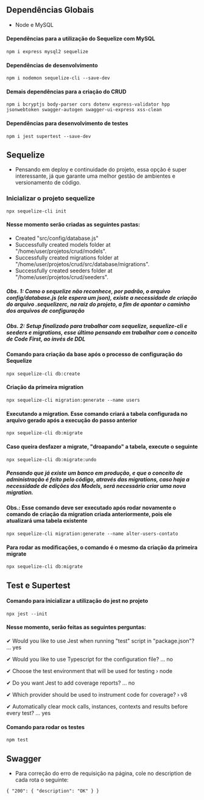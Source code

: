 ## Dependências Globais
- Node e MySQL

#### Dependências para a utilização do Sequelize com MySQL
`npm i express mysql2 sequelize`

#### Dependências de desenvolvimento
`npm i nodemon sequelize-cli --save-dev`

#### Demais dependências para a criação do CRUD
`npm i bcryptjs body-parser cors dotenv express-validator hpp jsonwebtoken swagger-autogen swagger-ui-express xss-clean`

#### Dependências para desenvolvimento de testes
`npm i jest supertest --save-dev`

## Sequelize 
- Pensando em deploy e continuidade do projeto, essa opção é super interessante, já que garante uma melhor gestão de ambientes e versionamento de código.

### Inicializar o projeto sequelize
`npx sequelize-cli init`

#### Nesse momento serão criadas as seguintes pastas:
- Created "src/config/database.js"
- Successfully created models folder at "/home/user/projetos/crud/models".
- Successfully created migrations folder at "/home/user/projetos/crud/src/database/migrations".
- Successfully created seeders folder at "/home/user/projetos/crud/seeders".

##### Obs. 1: Como o sequelize não reconhece, por padrão, o arquivo config/database.js (ele espera um json), existe a necessidade de criação do arquivo .sequelizerc, na raiz do projeto, a fim de apontar o caminho dos arquivos de configuração

##### Obs. 2: Setup finalizado para trabalhar com sequelize, sequelize-cli e seeders e migrations, esse último pensando em trabalhar com o conceito de Code First, ao invés de DDL

#### Comando para criação da base após o processo de configuração do Sequelize
`npx sequelize-cli db:create`

#### Criação da primeira migration
`npx sequelize-cli migration:generate --name users`

#### Executando a migration.  Esse comando criará a tabela configurada no arquivo gerado após a execução do passo anterior
`npx sequelize-cli db:migrate`

#### Caso queira desfazer a migrate, "droapando" a tabela, execute o seguinte
`npx sequelize-cli db:migrate:undo`

##### Pensando que já existe um banco em produção, e que o conceito de administração é feito pelo código, através das migrations, caso haja a necessidade de edições dos Models, será necessário criar uma nova migration.  
#### Obs.: Esse comando deve ser executado após rodar novamente o comando de criação da migration criada anteriormente, pois ele atualizará uma tabela existente
`npx sequelize-cli migration:generate --name alter-users-contato`

#### Para rodar as modificações, o comando é o mesmo da criação da primeira migrate
`npx sequelize-cli db:migrate`

## Test e Supertest

#### Comando para inicializar a utilização do jest no projeto
`npx jest --init`

#### Nesse momento, serão feitas as seguintes perguntas: 

✔ Would you like to use Jest when running "test" script in "package.json"? … yes

✔ Would you like to use Typescript for the configuration file? … no

✔ Choose the test environment that will be used for testing › node

✔ Do you want Jest to add coverage reports? … no

✔ Which provider should be used to instrument code for coverage? › v8

✔ Automatically clear mock calls, instances, contexts and results before every test? … yes

#### Comando para rodar os testes
`npm test`

## Swagger

- Para correção do erro de requisição na página, cole no description de cada rota o seguinte: 

`{
          "200": {
            "description": "OK"
          }
        }`
